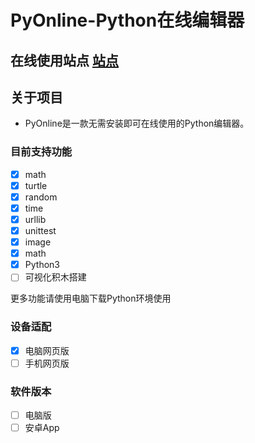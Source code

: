 # PyOnline-Python在线编辑器
在线使用站点
[站点](http://py.5ixf.vip)
-----------------
## 关于项目
 - PyOnline是一款无需安装即可在线使用的Python编辑器。

### 目前支持功能
- [x] math
- [x] turtle
- [x] random
- [x] time
- [x] urllib
- [x] unittest
- [x] image
- [x] math
- [x] Python3
- [ ] 可视化积木搭建

更多功能请使用电脑下载Python环境使用

### 设备适配
- [x] 电脑网页版
- [ ] 手机网页版

### 软件版本
- [ ] 电脑版
- [ ] 安卓App